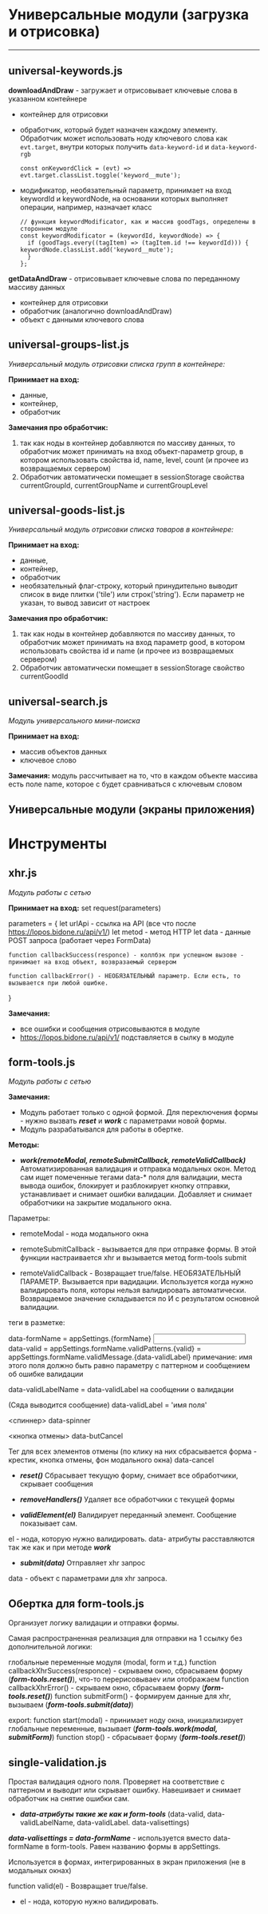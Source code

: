 Универсальные модули (загрузка и отрисовка)
===========================================

------------------------------------------------------------------------

universal-keywords.js
---------------------

**downloadAndDraw** - загружает и отрисовывает ключевые слова в
указанном контейнере

-   контейнер для отрисовки
-   обработчик, который будет назначен каждому элементу. Обработчик
    может использовать ноду ключевого слова как `evt.target`, внутри
    которых получить `data-keyword-id` и `data-keyword-rgb`

        const onKeywordClick = (evt) => evt.target.classList.toggle('keyword__mute');

-   модификатор, необязательный параметр, принимает на вход keywordId и
    keywordNode, на основании которых выполняет операции, например,
    назначает класс

        // функция keywordModificator, как и массив goodTags, определены в стороннем модуле 
        const keywordModificator = (keywordId, keywordNode) => {
          if (goodTags.every((tagItem) => (tagItem.id !== keywordId))) {
        keywordNode.classList.add('keyword__mute');
          }
        };

**getDataAndDraw** - отрисовывает ключевые слова по переданному массиву
данных

-   контейнер для отрисовки
-   обработчик (аналогично downloadAndDraw)
-   объект с данными ключевого слова


universal-groups-list.js
-----------------------

*Универсальный модуль отрисовки списка групп в контейнере:*

**Принимает на вход:**

- данные,
- контейнер,
- обработчик

**Замечания про обработчик:**

1. так как ноды в контейнер добавляются по массиву данных, то обработчик может принимать на вход объект-параметр group, в котором использовать свойства id, name, level, count (и прочее из возвращаемых сервером)
2. Обработчик автоматически помещает в sessionStorage свойства currentGroupId, currentGroupName и currentGroupLevel

universal-goods-list.js
-----------------------

*Универсальный модуль отрисовки списка товаров в контейнере:*

**Принимает на вход:**

- данные,
- контейнер,
- обработчик
- необязательный флаг-строку, который принудительно выводит список в виде плитки ('tile') или строк('string'). Если параметр не указан, то вывод зависит от настроек

**Замечания про обработчик:**

1. так как ноды в контейнер добавляются по массиву данных, то обработчик может принимать на вход параметр good, в котором использовать свойства id и name (и прочее из возвращаемых сервером)
2. Обработчик автоматически помещает в sessionStorage свойство currentGoodId


universal-search.js
---------------------
*Модуль универсального мини-поиска*

**Принимает на вход:**

- массив объектов данных
- ключевое слово

**Замечания:** модуль рассчитывает на то, что в каждом объекте массива есть поле name, которое с будет сравниваться с ключевым словом 

Универсальные модули (экраны приложения)
----------------------------------------

Инструменты
===========================================

xhr.js
---------------------
*Модуль работы с сетью*

**Принимает на вход:**
  set request(parameters)

  parameters = {
    let urlApi  - ссылка на API (все что после https://lopos.bidone.ru/api/v1/)
    let metod - метод HTTP
    let data - данные POST запроса (работает через FormData)

    function callbackSuccess(responce) - коллбэк при успешном вызове - принимает на вход объект, возвразаемый сервером

    function callbackError() - НЕОБЯЗАТЕЛЬНЫЙ параметр. Если есть, то вызывается при любой ошибке.
  }

**Замечания:** 
- все ошибки и сообщения отрисовываются в модуле
- https://lopos.bidone.ru/api/v1/ подставляется в сылку в модуле

form-tools.js
---------------------
*Модуль работы с сетью*

**Замечания:** 
- Модуль работает только с одной формой. Для переключения формы - нужно вызвать ***reset*** и ***work*** с параметрами новой формы.
- Модуль разрабатывался для работы в обертке.

**Методы:**
- ***work(remoteModal, remoteSubmitCallback, remoteValidCallback)***
Автоматизированная валидация и отправка модальных окон. Метод сам ищет помеченные тегами data-* поля для валидации, места вывода ошибок, блокирует и разблокирует кнопку отправки, устанавливает и снимает ошибки валидации. Добавляет и снимает обработчики на закрытие модального окна.

Параметры:
- remoteModal - нода модального окна

- remoteSubmitCallback - вызывается для при отправке формы. В этой функции настраивается xhr и вызывается метод form-tools submit

- remoteValidCallback - Возвращает true/false. НЕОБЯЗАТЕЛЬНЫЙ ПАРАМЕТР. Вызывается при вадидации. Используется когда нужно валидировать поля, которы нельзя валидировать автоматически. Возвращаемое значение складывается по И с результатом основной валидации.

теги в разметке:
<form>
  data-formName = appSettings.{formName}

<input>
  data-valid = appSettings.formName.validPatterns.{valid} = appSettings.formName.validMessage.{data-validLabel}
      примечание: имя этого поля должно быть равно параметру с паттерном и сообщением об ошибке валидации

  data-validLabelName = data-validLabel на <span> сообщении о валидации

<span> (Сяда выводится сообщение)
  data-validLabel = 'имя поля'

<спиннер>
  data-spinner

<кнопка отмены>
  data-butCancel

Тег для всех элементов отмены (по клику на них сбрасывается форма - крестик, кнопка отмены, фон модального окна)
  data-cancel

- ***reset()***
Сбрасывает текущую форму, снимает все обработчики, скрывает сообщения

- ***removeHandlers()***
Удаляет все обработчики с текущей формы

- ***validElement(el)***
Валидирует переданный элемент. Сообщение показывает сам.

el - нода, которую нужно валидировать. data- атрибуты расставляются так же как и при методе ***work***

- ***submit(data)***
Отправляет xhr запрос

data - объект с параметрами для xhr запроса.

Обертка для form-tools.js
---------------------
Организует логику валидации и отправки формы.

Самая распространенная реализация для отправки на 1 ссылку без дополнительной логики:

глобальные переменные модуля (modal, form и т.д.)
function callbackXhrSuccess(responce) - скрываем окно, сбрасываем форму (***form-tools.reset()***), что-то перерисовываеv или отображаем
function callbackXhrError() - скрываем окно, сбрасываем форму (***form-tools.reset()***)
function submitForm() - формируем данные для xhr, вызываем (***form-tools.submit(data)***)

export:
  function start(modal) - принимает ноду окна, инициализирует глобальные переменные, вызывает 
      (***form-tools.work(modal, submitForm)***)
  function stop() - сбрасывает форму (***form-tools.reset()***)

single-validation.js
---------------------
Простая валидация одного поля. Проверяет на соответствие с паттерном и выводит или скрывает ошибку. Навешивает и снимает обработчик на снятие ошибки сам.

- ***data-атрибуты такие же как и form-tools***
(data-valid, data-validLabelName, data-validLabel. data-valisettings)

***data-valisettings = data-formName***  - используется вместо data-formName в form-tools. Равен названию формы в appSettings.

Используется в формах, интегрированных в экран приложения (не в модальных окнах)

function valid(el) - Возвращает true/false.
- el - нода, которую нужно валидировать.



